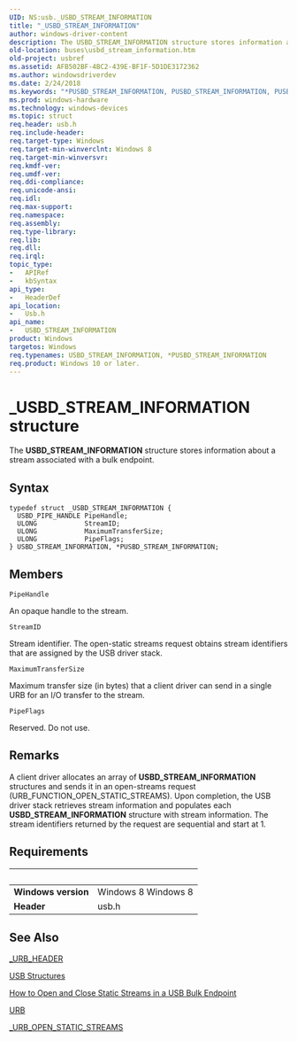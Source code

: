 ```yaml
---
UID: NS:usb._USBD_STREAM_INFORMATION
title: "_USBD_STREAM_INFORMATION"
author: windows-driver-content
description: The USBD_STREAM_INFORMATION structure stores information about a stream associated with a bulk endpoint.
old-location: buses\usbd_stream_information.htm
old-project: usbref
ms.assetid: AFB502BF-4BC2-439E-BF1F-5D1DE3172362
ms.author: windowsdriverdev
ms.date: 2/24/2018
ms.keywords: "*PUSBD_STREAM_INFORMATION, PUSBD_STREAM_INFORMATION, PUSBD_STREAM_INFORMATION structure pointer [Buses], USBD_STREAM_INFORMATION, USBD_STREAM_INFORMATION structure [Buses], _USBD_STREAM_INFORMATION, buses.usbd_stream_information, usb/PUSBD_STREAM_INFORMATION, usb/USBD_STREAM_INFORMATION"
ms.prod: windows-hardware
ms.technology: windows-devices
ms.topic: struct
req.header: usb.h
req.include-header: 
req.target-type: Windows
req.target-min-winverclnt: Windows 8
req.target-min-winversvr: 
req.kmdf-ver: 
req.umdf-ver: 
req.ddi-compliance: 
req.unicode-ansi: 
req.idl: 
req.max-support: 
req.namespace: 
req.assembly: 
req.type-library: 
req.lib: 
req.dll: 
req.irql: 
topic_type:
-	APIRef
-	kbSyntax
api_type:
-	HeaderDef
api_location:
-	Usb.h
api_name:
-	USBD_STREAM_INFORMATION
product: Windows
targetos: Windows
req.typenames: USBD_STREAM_INFORMATION, *PUSBD_STREAM_INFORMATION
req.product: Windows 10 or later.
---
```


# _USBD_STREAM_INFORMATION structure
The <b>USBD_STREAM_INFORMATION</b> structure stores information about a stream associated with a bulk endpoint.

## Syntax
````
typedef struct _USBD_STREAM_INFORMATION {
  USBD_PIPE_HANDLE PipeHandle;
  ULONG            StreamID;
  ULONG            MaximumTransferSize;
  ULONG            PipeFlags;
} USBD_STREAM_INFORMATION, *PUSBD_STREAM_INFORMATION;
````

## Members


`PipeHandle`

An opaque handle to  the stream.

`StreamID`

Stream identifier. The open-static streams request obtains stream identifiers that are assigned by the USB driver stack.

`MaximumTransferSize`

Maximum transfer size (in bytes) that a client driver can send in a single URB for an I/O transfer to the stream.

`PipeFlags`

Reserved. Do not use.

## Remarks
A client driver allocates an array of  <b>USBD_STREAM_INFORMATION</b> structures and sends it in an open-streams request (URB_FUNCTION_OPEN_STATIC_STREAMS).  Upon completion, the USB driver stack retrieves stream information and populates each <b>USBD_STREAM_INFORMATION</b> structure with stream information.  The stream identifiers returned by the request are sequential and start at 1.

## Requirements
| &nbsp; | &nbsp; |
| ---- |:---- |
| **Windows version** | Windows 8 Windows 8 |
| **Header** | usb.h |

## See Also

<a href="..\usb\ns-usb-_urb_header.md">_URB_HEADER</a>



<a href="https://msdn.microsoft.com/library/windows/hardware/ff540160">USB Structures</a>



<a href="https://msdn.microsoft.com/library/windows/hardware/hh450846">How to Open and Close Static Streams in a USB Bulk Endpoint</a>



<a href="..\usb\ns-usb-_urb.md">URB</a>



<a href="..\usb\ns-usb-_urb_open_static_streams.md">_URB_OPEN_STATIC_STREAMS</a>
